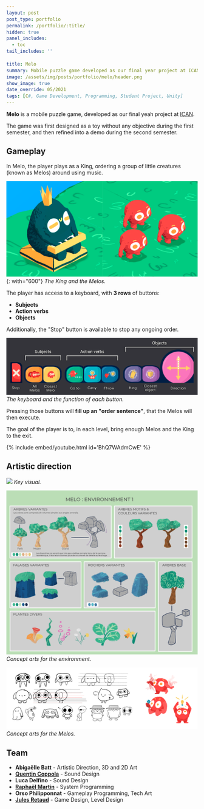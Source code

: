 ```yaml
---
layout: post
post_type: portfolio
permalink: /portfolio/:title/
hidden: true
panel_includes:
  - toc
tail_includes: ''

title: Melo
summary: Mobile puzzle game developed as our final year project at ICAN.
image: /assets/img/posts/portfolio/melo/header.png
show_image: true
date_override: 05/2021
tags: [C#, Game Development, Programming, Student Project, Unity]
---
```


**Melo** is a mobile puzzle game, developed as our final yeah project at [ICAN](https://www.ican-design.fr/).

The game was first designed as a toy without any objective during the first semester, and then refined into a demo during the second semester.

## Gameplay

In Melo, the player plays as a King, ordering a group of little creatures (known as Melos) around using music.

![](/assets/img/posts/portfolio/melo/king_and_melos.png){: with="600"}
_The King and the Melos._

The player has access to a keyboard, with **3 rows** of buttons:
- **Subjects**
- **Action verbs**
- **Objects**

Additionally, the "Stop" button is available to stop any ongoing order.

![](/assets/img/posts/portfolio/melo/keyboard.png)
_The keyboard and the function of each button._

Pressing those buttons will **fill up an "order sentence"**, that the Melos will then execute.

The goal of the player is to, in each level, bring enough Melos and the King to the exit.

{% include embed/youtube.html id='BhQ7WAdmCwE' %}

## Artistic direction

![](/assets/img/posts/portfolio/melo/key_art.png)
_Key visual._

![](/assets/img/posts/portfolio/melo/environment_concepts.png)
_Concept arts for the environment._

![](/assets/img/posts/portfolio/melo/melos_concepts.png)
_Concept arts for the Melos._

## Team

- **Abigaëlle Batt** - Artistic Direction, 3D and 2D Art
- **[Quentin Coppola](https://www.behance.net/quentincoppola)** - Sound Design
- **Luca Delfino** - Sound Design
- **[Raphaël Martin](https://raphael-martindiaz.com/)** - System Programming
- **Orso Philipponnat** - Gameplay Programming, Tech Art
- **[Jules Retaud](https://julesretaud.com)** - Game Design, Level Design